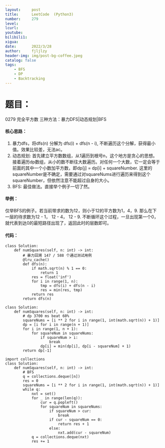 ```yaml
---
layout:     post
title:      LeetCode  (Python3)
number:     279
level:      
lcurl:      
youtube:    
bilibili1:  
xigua:      
date:       2022/3/28
author:     fjljlzy
header-img: img/post-bg-coffee.jpeg
catalog: false
tags:
    - BFS
    - DP
    - Backtracking
---
```

# 题目：
0279 完全平方数 三种方法：暴力DFS|动态规划|BFS

#### 核心思路：
1. 暴力dfs，将dfs(n) 分解为 dfs(i) + dfs(n - i), 不断遍历这个分解，获得最小值。效果比较差，无法ac。
2. 动态规划: 首先建立平方数数组，从1遍历到根号n，这个地方是贪心的思想。接着遍历dp数组，从小的数不断往大数遍历。对任何一个大数，它一定会等于前面的其中一个小数加平方数，即dp[j] = dp[i] + squareNumber. 这里的squareNumber是不确定，需要通过对squareNums进行遍历来得到这个squareNumber，但依然注意不能超过自身的大小。
3. BFS: 最佳做法。直接举个例子一切了然。

#### 举例：
仅举BFS的例子。若当前带求的数为12，则小于12的平方数为1，4，9. 那么在下一层的待求数为12 - 1， 12 - 4， 12 - 9. 不断循环这个过程，一旦出现第一个0，就代表到达0的最短路径出现了，返回此时的层数即可。

#### 代码：
```python3
class Solution:
    def numSquares(self, n: int) -> int:
        # 暴力回溯 147 / 588 个通过测试用例
        @lru_cache()
        def dfs(n):
            if math.sqrt(n) % 1 == 0:
                return 1
            res = float('inf')
            for i in range(1, n):
                tmp = dfs(i) + dfs(n - i)
                res = min(res, tmp)
            return res
        return dfs(n)
```

```python3
class Solution:
    def numSquares(self, n: int) -> int:
        # dp 3700 ms beat 60%
        squareNums = [i ** 2 for i in range(1, int(math.sqrt(n)) + 1)]
        dp = [i for i in range(n + 1)]
        for i in range(1, n + 1):
            for squareNum in squareNums:
                if squareNum > i:
                    break
                dp[i] = min(dp[i], dp[i - squareNum] + 1)
        return dp[-1]
```

```python3
import collections
class Solution:
    def numSquares(self, n: int) -> int:
        # BFS
        q = collections.deque([n])
        res = 0
        squareNums = [i ** 2 for i in range(1, int(math.sqrt(n)) + 1)]
        while q:
            nxt = set()
            for _ in range(len(q)):
                cur = q.popleft()
                for squareNum in squareNums:
                    if squareNum > cur:
                        break
                    if cur - squareNum == 0:
                        return res + 1
                    else:
                        nxt.add(cur - squareNum)
            q = collections.deque(nxt)
            res += 1
```